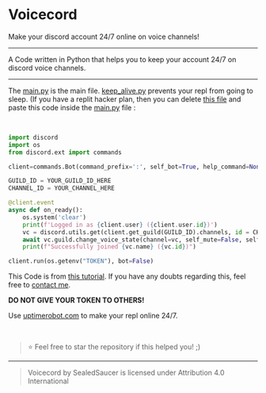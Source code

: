 # Voicecord
Make your discord account 24/7 online on voice channels!

----

A Code written in Python that helps you to keep your account 24/7 on discord voice channels.

---

The [main.py](https://github.com/SealedSaucer/Voicecord/blob/main/main.py) is the main file. [keep_alive.py](https://github.com/SealedSaucer/Voicecord/blob/main/keep_alive.py) prevents your repl from going to sleep. (If you have a replit hacker plan, then you can delete [this file](https://github.com/SealedSaucer/Voicecord/blob/main/keep_alive.py) and paste this code inside the [main.py](https://github.com/SealedSaucer/Voicecord/blob/main/main.py) file : 

</br>

```py
import discord
import os
from discord.ext import commands

client=commands.Bot(command_prefix=':', self_bot=True, help_command=None)

GUILD_ID = YOUR_GUILD_ID_HERE
CHANNEL_ID = YOUR_CHANNEL_HERE

@client.event
async def on_ready():
    os.system('clear')
    print(f'Logged in as {client.user} ({client.user.id})')
    vc = discord.utils.get(client.get_guild(GUILD_ID).channels, id = CHANNEL_ID)
    await vc.guild.change_voice_state(channel=vc, self_mute=False, self_deaf=False)
    print(f"Successfully joined {vc.name} ({vc.id})")

client.run(os.getenv("TOKEN"), bot=False)
```

This Code is from [this tutorial](https://youtu.be/gvSgnPER6Kw). If you have any doubts regarding this, feel free to [contact me](https://dsc.gg/phantom).

**DO NOT GIVE YOUR TOKEN TO OTHERS!**

Use [uptimerobot.com](https://uptimerobot.com) to make your repl online 24/7.

</br>

> ⭐ Feel free to star the repository if this helped you! ;)

----

> Voicecord by SealedSaucer is licensed under Attribution 4.0 International 
